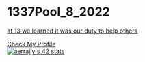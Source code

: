 # 1337Pool_8_2022

<p><u>at 13 we learned it was our duty to help others</u></p>
<a href="https://profile.intra.42.fr/users/aerrajiy">Check My Profile</a>
<br>
<a href="https://github.com/oakoudad/badge42"><img src="https://badge.mediaplus.ma/darkblue/aerrajiy" alt="aerrajiy's 42 stats" /></a>
